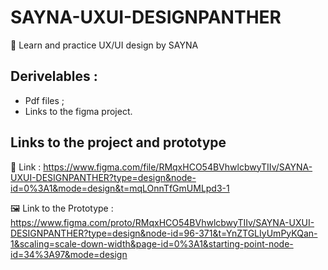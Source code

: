 # SAYNA-UXUI-DESIGNPANTHER
🎯 Learn and practice UX/UI design by SAYNA

<h2>Derivelables : </h2>
<ul>
  <li>Pdf files ;</li>
  <li>Links to the figma project.</li>
</ul>

<h2>Links to the project and prototype</h2>

🔗 Link : https://www.figma.com/file/RMqxHCO54BVhwlcbwyTIIv/SAYNA-UXUI-DESIGNPANTHER?type=design&node-id=0%3A1&mode=design&t=mqLOnnTfGmUMLpd3-1 <br>

🖼️ Link to the Prototype : https://www.figma.com/proto/RMqxHCO54BVhwlcbwyTIIv/SAYNA-UXUI-DESIGNPANTHER?type=design&node-id=96-371&t=YnZTGLIyUmPyKQan-1&scaling=scale-down-width&page-id=0%3A1&starting-point-node-id=34%3A97&mode=design
